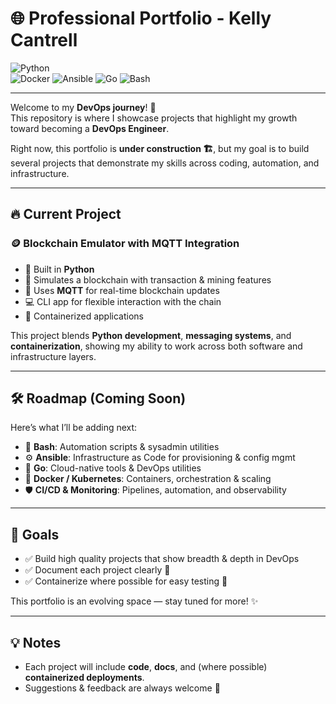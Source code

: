 # 🌐 Professional Portfolio - Kelly Cantrell  

![Python](https://img.shields.io/badge/Python-3776AB?style=for-the-badge&logo=python&logoColor=white)  
![Docker](https://img.shields.io/badge/Docker-2496ED?style=for-the-badge&logo=docker&logoColor=white) 
![Ansible](https://img.shields.io/badge/Ansible-EE0000?style=for-the-badge&logo=ansible&logoColor=white) 
![Go](https://img.shields.io/badge/Go-00ADD8?style=for-the-badge&logo=go&logoColor=white) 
![Bash](https://img.shields.io/badge/Bash-4EAA25?style=for-the-badge&logo=gnu-bash&logoColor=white)  

---

Welcome to my **DevOps journey**! 🚀  
This repository is where I showcase projects that highlight my growth toward becoming a **DevOps Engineer**.  

Right now, this portfolio is **under construction 🏗️**, but my goal is to build several projects that demonstrate my skills across coding, automation, and infrastructure.  

---

## 🔥 Current Project  

### 🪙 **Blockchain Emulator with MQTT Integration**  
- 🐍 Built in **Python**  
- 🔗 Simulates a blockchain with transaction & mining features  
- 📡 Uses **MQTT** for real-time blockchain updates  
- 💻 CLI app for flexible interaction with the chain  
- 🐳 Containerized applications

This project blends **Python development**, **messaging systems**, and **containerization**, showing my ability to work across both software and infrastructure layers.  

---

## 🛠️ Roadmap (Coming Soon)  

Here’s what I’ll be adding next:  

- 🐚 **Bash**: Automation scripts & sysadmin utilities  
- ⚙️ **Ansible**: Infrastructure as Code for provisioning & config mgmt  
- 🦫 **Go**: Cloud-native tools & DevOps utilities  
- 🐳 **Docker / Kubernetes**: Containers, orchestration & scaling  
- 🛡️ **CI/CD & Monitoring**: Pipelines, automation, and observability  

---

## 🎯 Goals  

- ✅ Build high quality projects that show breadth & depth in DevOps  
- ✅ Document each project clearly 📖  
- ✅ Containerize where possible for easy testing 🐋  

This portfolio is an evolving space — stay tuned for more! ✨  

---

## 💡 Notes  

- Each project will include **code**, **docs**, and (where possible) **containerized deployments**.  
- Suggestions & feedback are always welcome 🙌  
